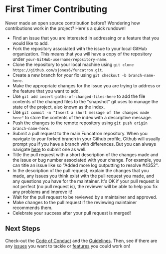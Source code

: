 # First Timer Contributing

Never made an open source contribution before? Wondering how contributions work in the project? Here's a quick rundown!

* Find an issue that you are interested in addressing or a feature that you would like to add.
* Fork the repository associated with the issue to your local GitHub organization. This means that you will have a copy of the repository under `your-GitHub-username/repository-name`.
* Clone the repository to your local machine using `git clone https://github.com/sjones6/funcatron.git`.
* Create a new branch for your fix using `git checkout -b branch-name-here`.
* Make the appropriate changes for the issue you are trying to address or the feature that you want to add.
* Use `git add insert-paths-of-changed-files-here` to add the file contents of the changed files to the "snapshot" git uses to manage the state of the project, also known as the index.
* Use `git commit -m "Insert a short message of the changes made here"` to store the contents of the index with a descriptive message.
* Push the changes to the remote repository using `git push origin branch-name-here`.
* Submit a pull request to the main Funcatron repository. When you navigate to your forked branch in your Github profile, Github will usually prompt you if you have a branch with differences. But you can always navigate [here](https://github.com/sjones6/funcatron/pulls) to submit one as well.
* Title the pull request with a short description of the changes made and the issue or bug number associated with your change. For example, you can title an issue like so "Added more log outputting to resolve #4352".
* In the description of the pull request, explain the changes that you made, any issues you think exist with the pull request you made, and any questions you have for the maintainer. It's OK if your pull request is not perfect (no pull request is), the reviewer will be able to help you fix any problems and improve it!
* Wait for the pull request to be reviewed by a maintainer and approved.
* Make changes to the pull request if the reviewing maintainer recommends them.
* Celebrate your success after your pull request is merged!

## Next Steps

Check-out the [Code of Conduct](/code-of-conduct.md) and the [Guidelines](/contributing.md). Then, see if there are any [issues](https://github.com/sjones6/funcatron/issues) you want to tackle or [features](https://github.com/sjones6/funcatron/projects/1) you could work on!